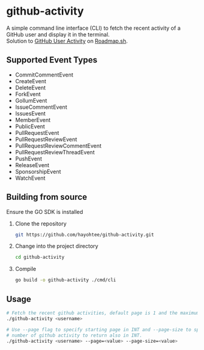 # github-activity
A simple command line interface (CLI) to fetch the recent activity of a GitHub 
user and display it in the terminal.\
Solution to [GitHub User Activity](https://roadmap.sh/projects/github-user-activity/)
on [Roadmap.sh](https://roadmap.sh/).

## Supported Event Types
- CommitCommentEvent
- CreateEvent
- DeleteEvent
- ForkEvent
- GollumEvent
- IssueCommentEvent
- IssuesEvent
- MemberEvent
- PublicEvent
- PullRequestEvent
- PullRequestReviewEvent
- PullRequestReviewCommentEvent
- PullRequestReviewThreadEvent
- PushEvent
- ReleaseEvent
- SponsorshipEvent
- WatchEvent

## Building from source
Ensure the GO SDK is installed
1. Clone the repository
   ```bash
   git https://github.com/hayohtee/github-activity.git
   ```
3. Change into the project directory
   ```bash
   cd github-activity
   ```
4. Compile
   ```bash
   go build -o github-activity ./cmd/cli
   ```

## Usage
```bash
# Fetch the recent github activities, default page is 1 and the maximum page size is 30
./github-activity <username>

# Use --page flag to specify starting page in INT and --page-size to specify the maximum
# number of github activity to return also in INT.
./github-activity <username> --page=<value> --page-size=<value>
```
